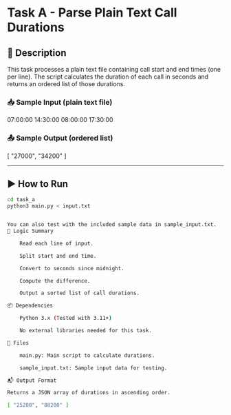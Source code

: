 # Task A - Parse Plain Text Call Durations

## 📄 Description

This task processes a plain text file containing call start and end times (one per line). The script calculates the duration of each call in seconds and returns an ordered list of those durations.

### 📥 Sample Input (plain text file)

07:00:00 14:30:00 08:00:00 17:30:00


### 📤 Sample Output (ordered list)

[ "27000", "34200" ]


---

## ▶️ How to Run

```bash
cd task_a
python3 main.py < input.txt


You can also test with the included sample data in sample_input.txt.
🧠 Logic Summary

    Read each line of input.

    Split start and end time.

    Convert to seconds since midnight.

    Compute the difference.

    Output a sorted list of call durations.

📦 Dependencies

    Python 3.x (Tested with 3.11+)

    No external libraries needed for this task.

📁 Files

    main.py: Main script to calculate durations.

    sample_input.txt: Sample input data for testing.

📬 Output Format

Returns a JSON array of durations in ascending order.

[ "25200", "88200" ]
